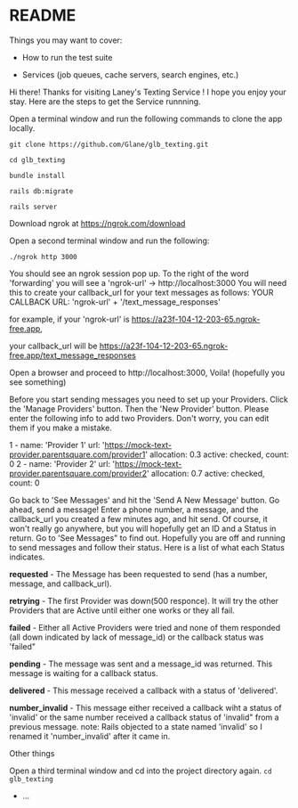 # README

Things you may want to cover:

* How to run the test suite

* Services (job queues, cache servers, search engines, etc.)


Hi there! 
Thanks for visiting Laney's Texting Service !  I hope you enjoy your stay.
Here are the steps to get the Service runnning.


Open a terminal window and run the following commands to clone the app locally.
 
 `git clone https://github.com/Glane/glb_texting.git`
 
 `cd glb_texting`
 
 `bundle install`
 
 `rails db:migrate`
 
 `rails server`
 

Download ngrok at https://ngrok.com/download

Open a second terminal window and run the following:

`./ngrok http 3000`

You should see an ngrok session pop up. To the right of the word 'forwarding' you will see a 'ngrok-url' -> http://localhost:3000
You will need this to create your callback_url for your text messages as follows:
YOUR CALLBACK URL: 'ngrok-url' + '/text_message_responses'

for example, if your 'ngrok-url' is https://a23f-104-12-203-65.ngrok-free.app, 

your callback_url will be https://a23f-104-12-203-65.ngrok-free.app/text_message_responses



Open a browser and proceed to http://localhost:3000, Voila! (hopefully you see something)

Before you start sending messages you need to set up your Providers.  Click the 'Manage Providers' button.  Then the 'New Provider' button.  Please enter the following info to add two Providers.  Don't worry, you can edit them if you make a mistake.

1 - name: 'Provider 1' url: 'https://mock-text-provider.parentsquare.com/provider1' allocation: 0.3 active: checked, count: 0
2 - name: 'Provider 2' url: 'https://mock-text-provider.parentsquare.com/provider2' allocation: 0.7 active: checked, count: 0


Go back to 'See Messages' and hit the 'Send A New Message' button.  Go ahead, send a message!  Enter a phone number, a message, and the callback_url you created a few minutes ago, and hit send.  Of course, it won't really go anywhere, but you will hopefully get an ID and a Status in return.  Go to 'See Messages" to find out.  Hopefully you are off and running to send messages and follow their status.  Here is a list of what each Status indicates.


**requested** - The Message has been requested to send (has a number, message, and callback_url).

**retrying** - The first Provider was down(500 responce).  It will try the other Providers that are Active until either one works or they all fail.

**failed** - Either all Active Providers were tried and none of them responded (all down indicated by lack of message_id) or the callback status was 'failed"

**pending** - The message was sent and a message_id was returned.  This message is waiting for a callback status.

**delivered** - This message received a callback with a status of 'delivered'.

**number_invalid** - This message either received a callback wiht a status of 'invalid' or the same number received a callback status of 'invalid" from a previous message.  note: Rails objected to a state named 'invalid' so I renamed it 'number_invalid' after it came in.




Other things



Open a third terminal window and cd into the project directory again.
`cd glb_texting`


* ...
